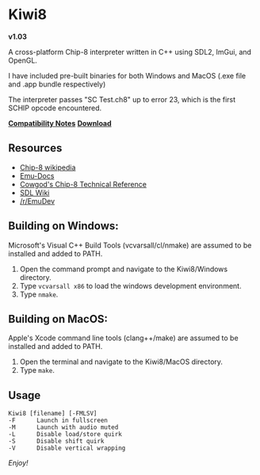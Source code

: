 # Kiwi8
**v1.03**

A cross-platform Chip-8 interpreter written 
in C++ using SDL2, ImGui, and OpenGL.



I have included pre-built binaries for both Windows
and MacOS (.exe file and .app bundle respectively)

The interpreter passes "SC Test.ch8" up to 
error 23, which is the first SCHIP opcode 
encountered.

**[Compatibility Notes](https://github.com/tomdaley92/Kiwi8/issues/9)**
**[Download](https://github.com/tomdaley92/Kiwi8/releases)**

## Resources
* [Chip-8 wikipedia](https://en.wikipedia.org/wiki/CHIP-8)
* [Emu-Docs](https://github.com/Emu-Docs/Emu-Docs)
* [Cowgod's Chip-8 Technical Reference](http://devernay.free.fr/hacks/chip8/C8TECH10.HTM)
* [SDL Wiki](https://wiki.libsdl.org/)
* [/r/EmuDev](https://www.reddit.com/r/EmuDev/)

## Building on Windows:
Microsoft's Visual C++ Build Tools 
(vcvarsall/cl/nmake) are assumed to be 
installed and added to PATH.
1) Open the command prompt and navigate 
   to the Kiwi8/Windows directory.
2) Type `vcvarsall x86` to load the 
   windows development environment.
3) Type `nmake`.

## Building on MacOS:
Apple's Xcode command line tools 
(clang++/make) are assumed to be 
installed and added to PATH.
1) Open the terminal and navigate 
   to the Kiwi8/MacOS directory.
2) Type `make`.

## Usage
    Kiwi8 [filename] [-FMLSV]
    -F      Launch in fullscreen
    -M      Launch with audio muted
    -L      Disable load/store quirk
    -S      Disable shift quirk
    -V      Disable vertical wrapping

_Enjoy!_

